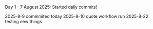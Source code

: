 Day 1 - 7 August 2025: Started daily commits!


2025-8-9  commmited today
2025-8-10 quote workflow run
2025-8-22 testing new things

